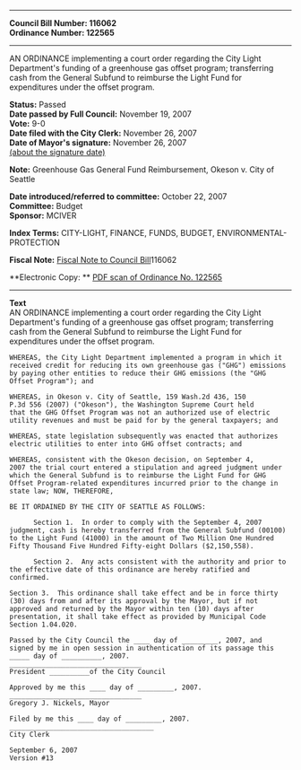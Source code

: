 * * * * *  
  
**Council Bill Number: [](#h0)[](#h2)116062**   
**Ordinance Number: 122565**  
  
* * * * *  
  
AN ORDINANCE implementing a court order regarding the City Light Department's funding of a greenhouse gas offset program; transferring cash from the General Subfund to reimburse the Light Fund for expenditures under the offset program.  
  
**Status:** Passed   
**Date passed by Full Council:** November 19, 2007   
**Vote:** 9-0   
**Date filed with the City Clerk:** November 26, 2007   
**Date of Mayor's signature:** November 26, 2007   
[(about the signature date)](/~public/approvaldate.htm)   
  
**Note:** Greenhouse Gas General Fund Reimbursement, Okeson v. City of Seattle  
  
  
**Date introduced/referred to committee:** October 22, 2007   
**Committee:** Budget   
**Sponsor:** MCIVER   
  
**Index Terms:** CITY-LIGHT, FINANCE, FUNDS, BUDGET, ENVIRONMENTAL-PROTECTION  
  
**Fiscal Note:** [Fiscal Note to Council Bill](http://clerk.seattle.gov/~public/fnote/116062.htm)[](#h1)[](#h3)116062  
  
**Electronic Copy: ** [PDF scan of Ordinance No. 122565](/~archives/Ordinances/Ord_122565.pdf)  
  
* * * * *  
  
**Text**  
    AN ORDINANCE implementing a court order regarding the City Light  
    Department's funding of a greenhouse gas offset program; transferring  
    cash from the General Subfund to reimburse the Light Fund for  
    expenditures under the offset program.  
  
    WHEREAS, the City Light Department implemented a program in which it  
    received credit for reducing its own greenhouse gas ("GHG") emissions  
    by paying other entities to reduce their GHG emissions (the "GHG  
    Offset Program"); and  
  
    WHEREAS, in Okeson v. City of Seattle, 159 Wash.2d 436, 150  
    P.3d 556 (2007) ("Okeson"), the Washington Supreme Court held  
    that the GHG Offset Program was not an authorized use of electric  
    utility revenues and must be paid for by the general taxpayers; and  
  
    WHEREAS, state legislation subsequently was enacted that authorizes  
    electric utilities to enter into GHG offset contracts; and  
  
    WHEREAS, consistent with the Okeson decision, on September 4,  
    2007 the trial court entered a stipulation and agreed judgment under  
    which the General Subfund is to reimburse the Light Fund for GHG  
    Offset Program-related expenditures incurred prior to the change in  
    state law; NOW, THEREFORE,  
  
    BE IT ORDAINED BY THE CITY OF SEATTLE AS FOLLOWS:  
  
          Section 1.  In order to comply with the September 4, 2007  
    judgment, cash is hereby transferred from the General Subfund (00100)  
    to the Light Fund (41000) in the amount of Two Million One Hundred  
    Fifty Thousand Five Hundred Fifty-eight Dollars ($2,150,558).  
  
          Section 2.  Any acts consistent with the authority and prior to  
    the effective date of this ordinance are hereby ratified and  
    confirmed.  
  
    Section 3.  This ordinance shall take effect and be in force thirty  
    (30) days from and after its approval by the Mayor, but if not  
    approved and returned by the Mayor within ten (10) days after  
    presentation, it shall take effect as provided by Municipal Code  
    Section 1.04.020.  
  
    Passed by the City Council the ____ day of _________, 2007, and  
    signed by me in open session in authentication of its passage this  
    _____ day of __________, 2007.  
    _________________________________  
    President __________of the City Council  
  
    Approved by me this ____ day of _________, 2007.  
    _________________________________  
    Gregory J. Nickels, Mayor  
  
    Filed by me this ____ day of _________, 2007.  
    ____________________________________  
    City Clerk  
  
    September 6, 2007  
    Version #13  
